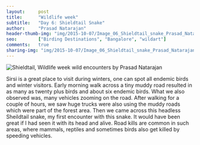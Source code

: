 ```yaml
---
layout:     post
title:      "Wildlife week"
subtitle:   "Day 6: Shieldtail Snake"
author:     "Prasad Natarajan"
header-thumb-img: "img/2015-10-07/Image_06_Shieldtail_snake_Prasad_Natarajan_thumb.jpg"
seo: 		["Birding Destinations", "Bangalore", "wildart"]
comments:   true
sharing-img: "img/2015-10-07/Image_06_Shieldtail_snake_Prasad_Natarajan.jpg"
---
```



<img src="{{ site.baseurl }}/img/2015-10-07/Image_06_Shieldtail_snake_Prasad_Natarajan.jpg" alt="Shieldtail, Wildlife week wild encounters by Prasad Natarajan">

<p>
Sirsi is a great place to visit during winters, one can spot all endemic birds and winter visitors. Early morning walk across a tiny muddy road resulted in as many as twenty plus birds and about six endemic birds. What we also observed was, many vehicles zooming on the road. After walking for a couple of hours, we saw huge trucks were also using the muddy roads which were part of the forest area. Then we came across this headless Sheildtail snake, my first encounter with this snake. It would have been great if I had seen it with its head and alive. Road kills are common in such areas, where mammals, reptiles and sometimes birds also get killed by speeding vehicles. 
</p>